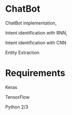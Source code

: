 # ChatBot
ChatBot implementation,

Intent identification with RNN,

Intent identification with CNN

Entity Extraction


# Requirements
Keras

TensorFlow

Python 2/3

